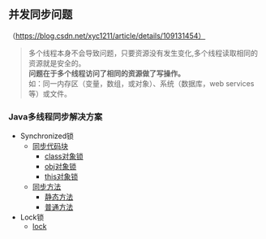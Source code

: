 
## 并发同步问题
（https://blog.csdn.net/xyc1211/article/details/109131454）

>多个线程本身不会导致问题，只要资源没有发生变化,多个线程读取相同的资源就是安全的。\
**问题在于多个线程访问了相同的资源做了写操作。**\
如：同一内存区（变量，数组，或对象）、系统（数据库，web services等）或文件。

### Java多线程同步解决方案
- Synchronized锁
  - [同步代码块](./Synchronized代码块)
    - [class对象锁](./Synchronized代码块/SynchronizedClass.java)
    - [obj对象锁](./Synchronized代码块/SynchronizedObj.java)
    - [this对象锁](./Synchronized代码块/SynchronizedThis.java)
  - [同步方法](./Synchronized方法)
    - [静态方法](./Synchronized方法/SynchronizedStaticMethod.java)
    - [普通方法](./Synchronized方法/SynchronizedMethod.java)
- Lock锁
  - [lock](./Lock/lock.java)
